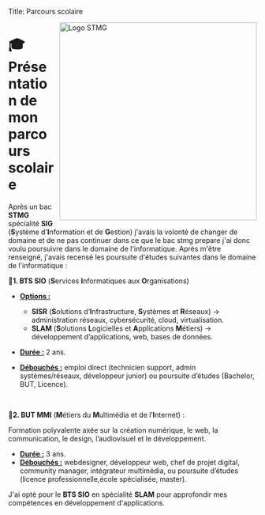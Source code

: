 Title: Parcours scolaire

<img src="/images/stmg.png" alt="Logo STMG" width="400px" style="float:right; padding-left:10px;">

# 🎓 Présentation de mon parcours scolaire
Après un bac **STMG** spécialité **SIG** (**S**ystème d'**I**nformation et de **G**estion) j'avais la volonté de changer de domaine et de ne pas continuer dans ce que le bac stmg prepare j'ai donc voulu poursuivre dans le domaine de l'informatique. Après m'être renseigné, j'avais recensé les poursuite d'études suivantes dans le domaine de l'informatique :


🏫**1. BTS SIO** (**S**ervices **I**nformatiques aux **O**rganisations)

- **<u>Options :</u>**
    - **SISR** (**S**olutions d’**I**nfrastructure, **S**ystèmes et **R**éseaux) → administration réseaux, cybersécurité, cloud, virtualisation.
    - **SLAM** (**S**olutions **L**ogicielles et **A**pplications **M**étiers) → développement d’applications, web, bases de données.


- **<u>Durée :</u>** 2 ans.
- **<u>Débouchés :</u>** emploi direct (technicien support, admin systèmes/réseaux, développeur junior) ou poursuite d’études (Bachelor, BUT, Licence).

<br>

🏫**2. BUT MMI** (**M**étiers du **M**ultimédia et de l’**I**nternet) :

Formation polyvalente axée sur la création numérique, le web, la communication, le design, l’audiovisuel et le développement.


- **<u>Durée :</u>** 3 ans.
- **<u>Débouchés :</u>** webdesigner, développeur web, chef de projet digital, community manager, intégrateur multimédia, ou poursuite d’études (licence professionnelle,école spécialisée, master).


J'ai opté pour le **BTS SIO** en spécialité **SLAM** pour approfondir mes compétences en développement d'applications.
